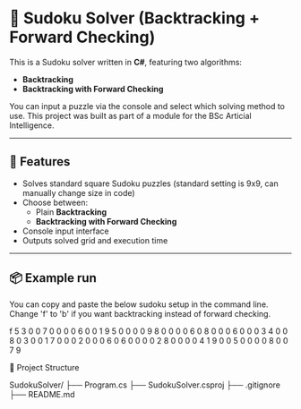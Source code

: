 # 🧩 Sudoku Solver (Backtracking + Forward Checking)

This is a Sudoku solver written in **C#**, featuring two algorithms:

- **Backtracking**
- **Backtracking with Forward Checking**

You can input a puzzle via the console and select which solving method to use. This project was built as part of a module for the BSc Articial Intelligence. 

---

## 🚀 Features

- Solves standard square Sudoku puzzles (standard setting is 9x9, can manually change size in code)
- Choose between:
  - Plain **Backtracking**
  - **Backtracking with Forward Checking**
- Console input interface
- Outputs solved grid and execution time

---

## 📦 Example run

You can copy and paste the below sudoku setup in the command line. Change 'f' to 'b' if you want backtracking instead of forward checking.

f 5 3 0 0 7 0 0 0 0 6 0 0 1 9 5 0 0 0 0 9 8 0 0 0 0 6 0 8 0 0 0 6 0 0 0 3 4 0 0 8 0 3 0 0 1 7 0 0 0 2 0 0 0 6 0 6 0 0 0 0 2 8 0 0 0 0 4 1 9 0 0 5 0 0 0 0 8 0 0 7 9

📁 Project Structure

SudokuSolver/
├── Program.cs
├── SudokuSolver.csproj
├── .gitignore
├── README.md

